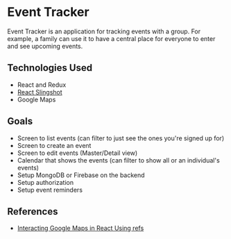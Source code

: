 # Event Tracker

Event Tracker is an application for tracking events with a group.  For example, a family can use it to have a central place
for everyone to enter and see upcoming events.

## Technologies Used
*  React and Redux
*  [React Slingshot](https://github.com/coryhouse/react-slingshot)
*  Google Maps


## Goals

*  Screen to list events (can filter to just see the ones you're signed up for)
*  Screen to create an event
*  Screen to edit events (Master/Detail view)
*  Calendar that shows the events (can filter to show all or an individual's events)
*  Setup MongoDB or Firebase on the backend
*  Setup authorization
*  Setup event reminders


## References

* [Interacting Google Maps in React Using refs](https://www.codementor.io/reactjs/tutorial/integrate-google-maps-api-react-refs)
